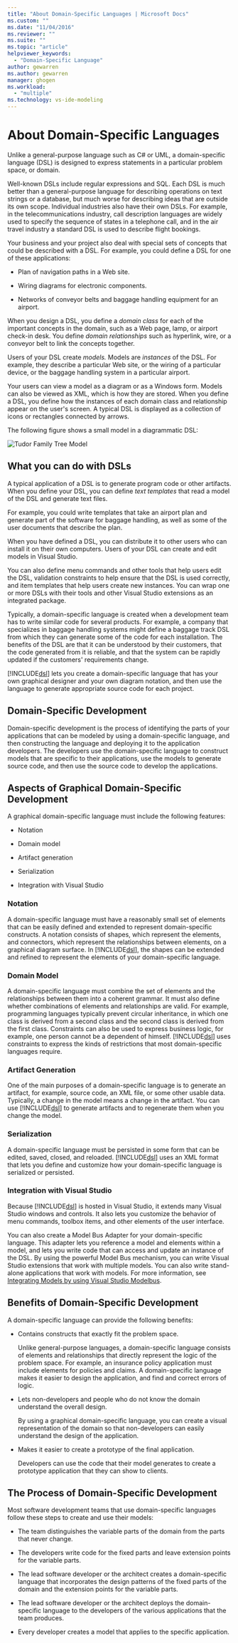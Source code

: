 ```yaml
---
title: "About Domain-Specific Languages | Microsoft Docs"
ms.custom: ""
ms.date: "11/04/2016"
ms.reviewer: ""
ms.suite: ""
ms.topic: "article"
helpviewer_keywords: 
  - "Domain-Specific Language"
author: gewarren
ms.author: gewarren
manager: ghogen
ms.workload: 
  - "multiple"
ms.technology: vs-ide-modeling
---
```

# About Domain-Specific Languages

Unlike a general-purpose language such as C# or UML, a domain-specific language (DSL) is designed to express statements in a particular problem space, or domain.  
  
Well-known DSLs include regular expressions and SQL. Each DSL is much better than a general-purpose language for describing operations on text strings or a database, but much worse for describing ideas that are outside its own scope. Individual industries also have their own DSLs. For example, in the telecommunications industry, call description languages are widely used to specify the sequence of states in a telephone call, and in the air travel industry a standard DSL is used to describe flight bookings.  
  
Your business and your project also deal with special sets of concepts that could be described with a DSL. For example, you could define a DSL for one of these applications:  
  
-   Plan of navigation paths in a Web site.  
  
-   Wiring diagrams for electronic components.  
  
-   Networks of conveyor belts and baggage handling equipment for an airport.  
  
When you design a DSL, you define a *domain class* for each of the important concepts in the domain, such as a Web page, lamp, or airport check-in desk. You define *domain relationships* such as hyperlink, wire, or a conveyor belt to link the concepts together.  
  
Users of your DSL create *models.* Models are *instances* of the DSL. For example, they describe a particular Web site, or the wiring of a particular device, or the baggage handling system in a particular airport.  
  
Your users can view a model as a diagram or as a Windows form. Models can also be viewed as XML, which is how they are stored. When you define a DSL, you define how the instances of each domain class and relationship appear on the user's screen. A typical DSL is displayed as a collection of icons or rectangles connected by arrows.  
  
The following figure shows a small model in a diagrammatic DSL:  
  
![Tudor Family Tree Model](../modeling/media/tudor_familytreemodel.png "Tudor_FamilyTreeModel")  
  
## What you can do with DSLs  

A typical application of a DSL is to generate program code or other artifacts. When you define your DSL, you can define *text templates* that read a model of the DSL and generate text files.  
  
For example, you could write templates that take an airport plan and generate part of the software for baggage handling, as well as some of the user documents that describe the plan.  
  
When you have defined a DSL, you can distribute it to other users who can install it on their own computers. Users of your DSL can create and edit models in Visual Studio.  
  
You can also define menu commands and other tools that help users edit the DSL, validation constraints to help ensure that the DSL is used correctly, and item templates that help users create new instances. You can wrap one or more DSLs with their tools and other Visual Studio extensions as an integrated package.  
  
Typically, a domain-specific language is created when a development team has to write similar code for several products. For example, a company that specializes in baggage handling systems might define a baggage track DSL from which they can generate some of the code for each installation. The benefits of the DSL are that it can be understood by their customers, that the code generated from it is reliable, and that the system can be rapidly updated if the customers' requirements change.  
  
[!INCLUDE[dsl](../modeling/includes/dsl_md.md)] lets you create a domain-specific language that has your own graphical designer and your own diagram notation, and then use the language to generate appropriate source code for each project.  
  
## Domain-Specific Development

Domain-specific development is the process of identifying the parts of your applications that can be modeled by using a domain-specific language, and then constructing the language and deploying it to the application developers. The developers use the domain-specific language to construct models that are specific to their applications, use the models to generate source code, and then use the source code to develop the applications.  

## Aspects of Graphical Domain-Specific Development

A graphical domain-specific language must include the following features:  
  
- Notation  
  
- Domain model  
  
- Artifact generation  
  
- Serialization  
  
- Integration with Visual Studio  
  
### Notation

A domain-specific language must have a reasonably small set of elements that can be easily defined and extended to represent domain-specific constructs. A notation consists of shapes, which represent the elements, and connectors, which represent the relationships between elements, on a graphical diagram surface. In [!INCLUDE[dsl](../modeling/includes/dsl_md.md)], the shapes can be extended and refined to represent the elements of your domain-specific language.  
  
### Domain Model

A domain-specific language must combine the set of elements and the relationships between them into a coherent grammar. It must also define whether combinations of elements and relationships are valid. For example, programming languages typically prevent circular inheritance, in which one class is derived from a second class and the second class is derived from the first class. Constraints can also be used to express business logic, for example, one person cannot be a dependent of himself. [!INCLUDE[dsl](../modeling/includes/dsl_md.md)] uses constraints to express the kinds of restrictions that most domain-specific languages require.  
  
### Artifact Generation

One of the main purposes of a domain-specific language is to generate an artifact, for example, source code, an XML file, or some other usable data. Typically, a change in the model means a change in the artifact. You can use [!INCLUDE[dsl](../modeling/includes/dsl_md.md)] to generate artifacts and to regenerate them when you change the model.  
  
### Serialization

A domain-specific language must be persisted in some form that can be edited, saved, closed, and reloaded. [!INCLUDE[dsl](../modeling/includes/dsl_md.md)] uses an XML format that lets you define and customize how your domain-specific language is serialized or persisted.  
  
### Integration with Visual Studio

Because [!INCLUDE[dsl](../modeling/includes/dsl_md.md)] is hosted in Visual Studio, it extends many Visual Studio windows and controls. It also lets you customize the behavior of menu commands, toolbox items, and other elements of the user interface.  
  
You can also create a Model Bus Adapter for your domain-specific language. This adapter lets you reference a model and elements within a model, and lets you write code that can access and update an instance of the DSL. By using the powerful Model Bus mechanism, you can write Visual Studio extensions that work with multiple models. You can also write stand-alone applications that work with models. For more information, see [Integrating Models by using Visual Studio Modelbus](../modeling/integrating-models-by-using-visual-studio-modelbus.md).  
  
## Benefits of Domain-Specific Development

A domain-specific language can provide the following benefits:  
  
- Contains constructs that exactly fit the problem space.  
  
     Unlike general-purpose languages, a domain-specific language consists of elements and relationships that directly represent the logic of the problem space. For example, an insurance policy application must include elements for policies and claims. A domain-specific language makes it easier to design the application, and find and correct errors of logic.  
  
- Lets non-developers and people who do not know the domain understand the overall design.  
  
     By using a graphical domain-specific language, you can create a visual representation of the domain so that non-developers can easily understand the design of the application.  
  
- Makes it easier to create a prototype of the final application.  
  
     Developers can use the code that their model generates to create a prototype application that they can show to clients.  
  
## The Process of Domain-Specific Development

Most software development teams that use domain-specific languages follow these steps to create and use their models:  
  
-   The team distinguishes the variable parts of the domain from the parts that never change.  
  
-   The developers write code for the fixed parts and leave extension points for the variable parts.  
  
-   The lead software developer or the architect creates a domain-specific language that incorporates the design patterns of the fixed parts of the domain and the extension points for the variable parts.  
  
-   The lead software developer or the architect deploys the domain-specific language to the developers of the various applications that the team produces.  
  
-   Every developer creates a model that applies to the specific application.